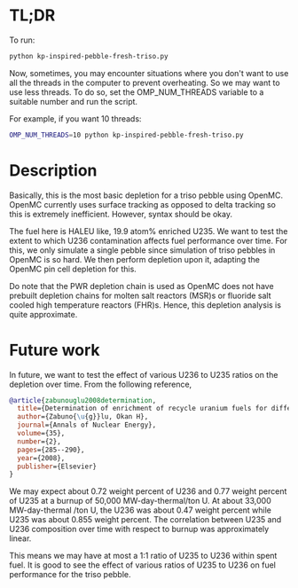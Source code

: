# TL;DR
To run:

```bash
python kp-inspired-pebble-fresh-triso.py
```

Now, sometimes, you may encounter situations where you don't want to use 
all the threads in the computer to prevent overheating. So we may want 
to use less threads. To do so, set the OMP\_NUM\_THREADS variable to 
a suitable number and run the script.

For example, if you want 10 threads:

```bash
OMP_NUM_THREADS=10 python kp-inspired-pebble-fresh-triso.py
```


# Description

Basically, this is the most basic depletion for a triso pebble using OpenMC.
OpenMC currently uses surface tracking as opposed to delta tracking so this 
is extremely inefficient. However, syntax should be okay.

The fuel here is HALEU like, 19.9 atom% enriched U235. We want to test the 
extent to which U236 contamination affects fuel performance over time. 
For this, we only simulate a single pebble since simulation of triso 
pebbles in OpenMC is so hard. We then perform depletion upon it, adapting the 
OpenMC pin cell depletion for this. 

Do note that the PWR depletion chain is used as OpenMC does not have 
prebuilt depletion chains for molten salt reactors (MSR)s or 
fluoride salt cooled high temperature reactors (FHR)s. Hence, this depletion 
analysis is quite approximate.

# Future work 

In future, we want to test the effect of various U236 to U235 ratios on 
the depletion over time. From the following reference,

```bibtex
@article{zabunouglu2008determination,
  title={Determination of enrichment of recycle uranium fuels for different burnup values},
  author={Zabuno{\u{g}}lu, Okan H},
  journal={Annals of Nuclear Energy},
  volume={35},
  number={2},
  pages={285--290},
  year={2008},
  publisher={Elsevier}
}
```
We may expect about 0.72 weight percent of U236 and 0.77 weight percent of 
U235 at a burnup of 50,000 MW-day-thermal/ton U. At about 33,000 MW-day-thermal 
/ton U, the U236 was about 0.47 weight percent while U235 was about 
0.855 weight percent. The correlation between U235 and U236 composition 
over time with respect to burnup was approximately linear. 

This means we may have at most a 1:1 ratio of U235 to U236 within spent 
fuel. It is good to see the effect of various ratios of U235 to U236 
on fuel performance for the triso pebble.
